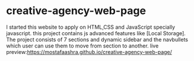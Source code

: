 # creative-agency-web-page
I started this website to apply on HTML,CSS and JavaScript specially javascript. this project contains js advanced features like [Local Storage].
The project consists of 7 sections and dynamic sidebar and the navbullets which user can use them to move from section to another.
live preview:https://mostafaashra.github.io/creative-agency-web-page/

